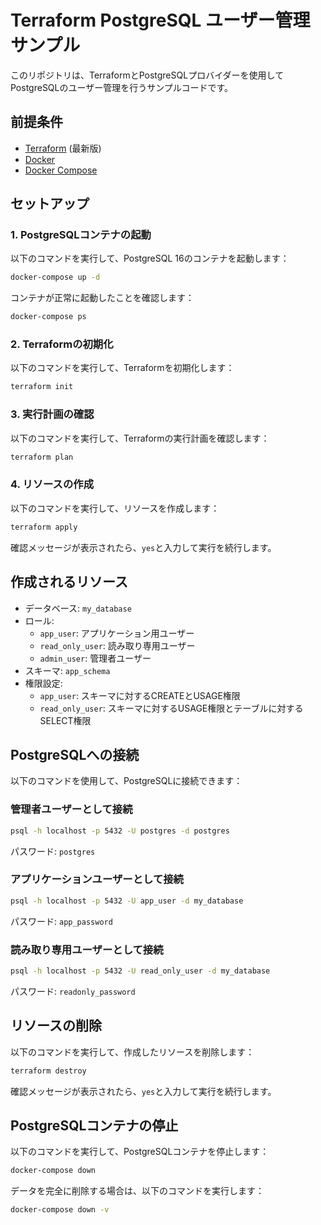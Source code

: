 # Terraform PostgreSQL ユーザー管理サンプル

このリポジトリは、TerraformとPostgreSQLプロバイダーを使用してPostgreSQLのユーザー管理を行うサンプルコードです。

## 前提条件

- [Terraform](https://www.terraform.io/downloads.html) (最新版)
- [Docker](https://www.docker.com/get-started)
- [Docker Compose](https://docs.docker.com/compose/install/)

## セットアップ

### 1. PostgreSQLコンテナの起動

以下のコマンドを実行して、PostgreSQL 16のコンテナを起動します：

```bash
docker-compose up -d
```

コンテナが正常に起動したことを確認します：

```bash
docker-compose ps
```

### 2. Terraformの初期化

以下のコマンドを実行して、Terraformを初期化します：

```bash
terraform init
```

### 3. 実行計画の確認

以下のコマンドを実行して、Terraformの実行計画を確認します：

```bash
terraform plan
```

### 4. リソースの作成

以下のコマンドを実行して、リソースを作成します：

```bash
terraform apply
```

確認メッセージが表示されたら、`yes`と入力して実行を続行します。

## 作成されるリソース

- データベース: `my_database`
- ロール:
  - `app_user`: アプリケーション用ユーザー
  - `read_only_user`: 読み取り専用ユーザー
  - `admin_user`: 管理者ユーザー
- スキーマ: `app_schema`
- 権限設定:
  - `app_user`: スキーマに対するCREATEとUSAGE権限
  - `read_only_user`: スキーマに対するUSAGE権限とテーブルに対するSELECT権限

## PostgreSQLへの接続

以下のコマンドを使用して、PostgreSQLに接続できます：

### 管理者ユーザーとして接続

```bash
psql -h localhost -p 5432 -U postgres -d postgres
```

パスワード: `postgres`

### アプリケーションユーザーとして接続

```bash
psql -h localhost -p 5432 -U app_user -d my_database
```

パスワード: `app_password`

### 読み取り専用ユーザーとして接続

```bash
psql -h localhost -p 5432 -U read_only_user -d my_database
```

パスワード: `readonly_password`

## リソースの削除

以下のコマンドを実行して、作成したリソースを削除します：

```bash
terraform destroy
```

確認メッセージが表示されたら、`yes`と入力して実行を続行します。

## PostgreSQLコンテナの停止

以下のコマンドを実行して、PostgreSQLコンテナを停止します：

```bash
docker-compose down
```

データを完全に削除する場合は、以下のコマンドを実行します：

```bash
docker-compose down -v
